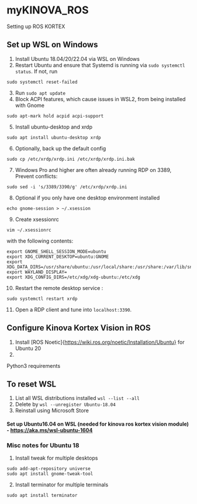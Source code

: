 # myKINOVA_ROS
Setting up ROS KORTEX

## Set up WSL on Windows
1. Install Ubuntu 18.04/20/22.04 via WSL on Windows
2. Restart Ubuntu and ensure that Systemd is running via ``sudo systemctl status``. If not, run
```console
sudo systemctl reset-failed
```
3. Run ``sudo apt update``
4. Block ACPI features, which cause issues in WSL2, from being installed with Gnome
```console
sudo apt-mark hold acpid acpi-support
```
5. Install ubuntu-desktop and xrdp
```console
sudo apt install ubuntu-desktop xrdp
```
6. Optionally, back up the default config
```console
sudo cp /etc/xrdp/xrdp.ini /etc/xrdp/xrdp.ini.bak
```
7. Windows Pro and higher are often already running RDP on 3389, Prevent conflicts:
```console
sudo sed -i 's/3389/3390/g' /etc/xrdp/xrdp.ini
```
8. Optional if you only have one desktop environment installed
```console
echo gnome-session > ~/.xsession
```
9. Create xsessionrc
```console
vim ~/.xsessionrc
```
with the following contents:
```console
export GNOME_SHELL_SESSION_MODE=ubuntu
export XDG_CURRENT_DESKTOP=ubuntu:GNOME
export XDG_DATA_DIRS=/usr/share/ubuntu:/usr/local/share:/usr/share:/var/lib/snapd/desktop
export WAYLAND_DISPLAY=
export XDG_CONFIG_DIRS=/etc/xdg/xdg-ubuntu:/etc/xdg
```
10. Restart the remote desktop service :
```console
sudo systemctl restart xrdp
```
11. Open a RDP client and tune into ``localhost:3390``.

## Configure Kinova Kortex Vision in ROS
1. Install [ROS Noetic]{https://wiki.ros.org/noetic/Installation/Ubuntu} for Ubuntu 20
2. 
Python3 requirements

## To reset WSL
1. List all WSL distributions installed ``wsl --list --all``
2. Delete by ``wsl --unregister Ubuntu-18.04``
3. Reinstall using Microsoft Store

#### Set up Ubuntu16.04 on WSL (needed for kinova ros kortex vision module) - https://aka.ms/wsl-ubuntu-1604

### Misc notes for Ubuntu 18
1. Install tweak for multiple desktops
```console
sudo add-apt-repository universe
sudo apt install gnome-tweak-tool
```
2. Install terminator for multiple terminals
```console
sudo apt install terminator
```
